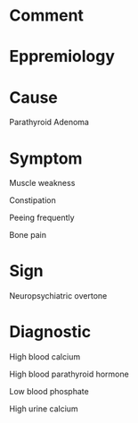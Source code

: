 # Comment

# Eppremiology

# Cause

Parathyroid Adenoma

# Symptom

Muscle weakness

Constipation

Peeing frequently

Bone pain

# Sign

Neuropsychiatric overtone

# Diagnostic

High blood calcium

High blood parathyroid hormone

Low blood phosphate

High urine calcium
